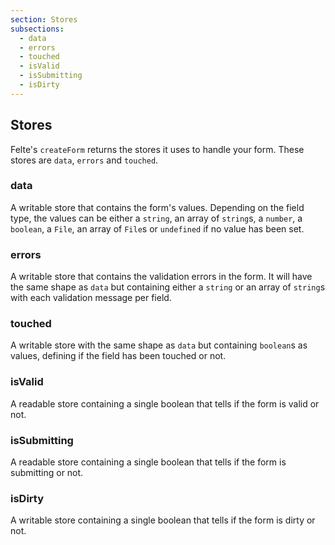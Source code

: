```yaml
---
section: Stores
subsections:
  - data
  - errors
  - touched
  - isValid
  - isSubmitting
  - isDirty
---
```


## Stores

Felte's `createForm` returns the stores it uses to handle your form. These stores are `data`, `errors` and `touched`.

### data

A writable store that contains the form's values. Depending on the field type, the values can be either a `string`, an array of `string`s, a `number`, a `boolean`, a `File`, an array of `File`s or `undefined` if no value has been set.

### errors

A writable store that contains the validation errors in the form. It will have the same shape as `data` but containing either a `string` or an array of `string`s with each validation message per field.

### touched

A writable store with the same shape as `data` but containing `boolean`s as values, defining if the field has been touched or not.

### isValid

A readable store containing a single boolean that tells if the form is valid or not.

### isSubmitting

A readable store containing a single boolean that tells if the form is submitting or not.

### isDirty

A writable store containing a single boolean that tells if the form is dirty or not.
